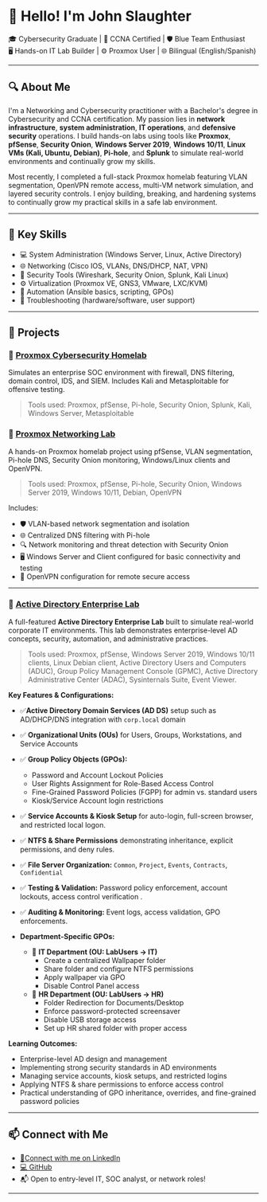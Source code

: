 # 👋 Hello! I'm John Slaughter

🎓 Cybersecurity Graduate | 📡 CCNA Certified | 🛡️ Blue Team Enthusiast  
🖥️ Hands-on IT Lab Builder | ⚙️ Proxmox User | 🌐 Bilingual (English/Spanish)

---

## 🔍 About Me

I'm a Networking and Cybersecurity practitioner with a Bachelor's degree in Cybersecurity and CCNA certification. My passion lies in **network infrastructure**, **system administration**, **IT operations**, and **defensive security** operations. I build hands-on labs using tools like **Proxmox**, **pfSense**, **Security Onion**, **Windows Server 2019**, **Windows 10/11**, **Linux VMs (Kali, Ubuntu, Debian)**, **Pi-hole**, and **Splunk** to simulate real-world environments and continually grow my skills.

Most recently, I completed a full-stack Proxmox homelab featuring VLAN segmentation, OpenVPN remote access, multi-VM network simulation, and layered security controls. I enjoy building, breaking, and hardening systems to continually grow my practical skills in a safe lab environment.

---

## 🧰 Key Skills

- 💻 System Administration (Windows Server, Linux, Active Directory)
- 🌐 Networking (Cisco IOS, VLANs, DNS/DHCP, NAT, VPN)
- 🧪 Security Tools (Wireshark, Security Onion, Splunk, Kali Linux)
- ⚙️ Virtualization (Proxmox VE, GNS3, VMware, LXC/KVM)
- 🔄 Automation (Ansible basics, scripting, GPOs)
- 🔧 Troubleshooting (hardware/software, user support)

---

## 📂 Projects

### 🔹 [Proxmox Cybersecurity Homelab](https://github.com/Slaughter16/Proxmox-IT-Cybersecurity-Homelab)
Simulates an enterprise SOC environment with firewall, DNS filtering, domain control, IDS, and SIEM. Includes Kali and Metasploitable for offensive testing.

> Tools used: Proxmox, pfSense, Pi-hole, Security Onion, Splunk, Kali, Windows Server, Metasploitable

### 🔹 [Proxmox Networking Lab](https://github.com/Slaughter16/Proxmox-Networking-Lab)
A hands-on Proxmox homelab project using pfSense, VLAN segmentation, Pi-hole DNS, Security Onion monitoring, Windows/Linux clients and OpenVPN. 

> Tools used: Proxmox, pfSense, Pi-hole, Security Onion, Windows Server 2019, Windows 10/11, Debian, OpenVPN

Includes:
- 🛡️ VLAN-based network segmentation and isolation
- 🌐 Centralized DNS filtering with Pi-hole
- 🔍 Network monitoring and threat detection with Security Onion
- 🖥️ Windows Server and Client configured for basic connectivity and testing
- 🔗 OpenVPN configuration for remote secure access

---

### 🔹 [Active Directory Enterprise Lab](https://github.com/Slaughter16/Active-Directory-Enterprise-Lab)
A full-featured **Active Directory Enterprise Lab** built to simulate real-world corporate IT environments. This lab demonstrates enterprise-level AD concepts, security, automation, and administrative practices.  

> Tools used: Proxmox, pfSense, Windows Server 2019, Windows 10/11 clients, Linux Debian client, Active Directory Users and Computers (ADUC), Group Policy Management Console (GPMC), Active Directory Administrative Center (ADAC), Sysinternals Suite, Event Viewer.

**Key Features & Configurations:**  
- ✅**Active Directory Domain Services (AD DS)** setup such as AD/DHCP/DNS integration with `corp.local` domain  
- ✅ **Organizational Units (OUs)** for Users, Groups, Workstations, and Service Accounts  
- ✅ **Group Policy Objects (GPOs):**  
  - Password and Account Lockout Policies  
  - User Rights Assignment for Role-Based Access Control  
  - Fine-Grained Password Policies (FGPP) for admin vs. standard users  
  - Kiosk/Service Account login restrictions  
- ✅ **Service Accounts & Kiosk Setup** for auto-login, full-screen browser, and restricted local logon.
- ✅ **NTFS & Share Permissions** demonstrating inheritance, explicit permissions, and deny rules.  
- ✅ **File Server Organization:** `Common`, `Project`, `Events`, `Contracts`, `Confidential`  
- ✅ **Testing & Validation:** Password policy enforcement, account lockouts, access control verification . 
- ✅ **Auditing & Monitoring:** Event logs, access validation, GPO enforcements.
  
- **Department-Specific GPOs:**
  - 🔹 **IT Department (OU: LabUsers → IT)**
      - Create a centralized Wallpaper folder
      - Share folder and configure NTFS permissions
      - Apply wallpaper via GPO
      - Disable Control Panel access
   - 🔹 **HR Department (OU: LabUsers → HR)**
      - Folder Redirection for Documents/Desktop
      - Enforce password-protected screensaver
      - Disable USB storage access
      - Set up HR shared folder with proper access
  
**Learning Outcomes:**  
- Enterprise-level AD design and management  
- Implementing strong security standards in AD environments  
- Managing service accounts, kiosk setups, and restricted logins  
- Applying NTFS & share permissions to enforce access control  
- Practical understanding of GPO inheritance, overrides, and fine-grained password policies  

---

## 📫 Connect with Me

- [🔗Connect with me on LinkedIn](https://www.linkedin.com/in/john-slaughter-08a872262/)
- [💻 GitHub](https://github.com/Slaughter16)
- 📬 Open to entry-level IT, SOC analyst, or network roles!

---
